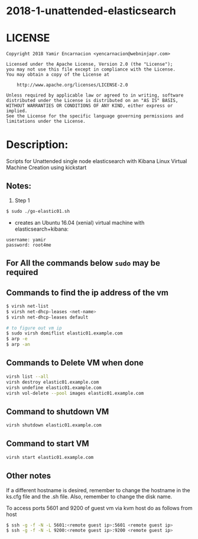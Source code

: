2018-1-unattended-elasticsearch
===============================

# LICENSE
```
Copyright 2018 Yamir Encarnacion <yencarnacion@webninjapr.com>

Licensed under the Apache License, Version 2.0 (the "License");
you may not use this file except in compliance with the License.
You may obtain a copy of the License at

    http://www.apache.org/licenses/LICENSE-2.0

Unless required by applicable law or agreed to in writing, software
distributed under the License is distributed on an "AS IS" BASIS,
WITHOUT WARRANTIES OR CONDITIONS OF ANY KIND, either express or implied.
See the License for the specific language governing permissions and
limitations under the License.
```

# Description: 
Scripts for Unattended single node elasticsearch with Kibana 
Linux Virtual Machine Creation using kickstart

## Notes:

1. Step 1
```sh
$ sudo ./go-elastic01.sh
```
- creates an Ubuntu 16.04 (xenial) virtual machine with elasticsearch+kibana:
```
username: yamir
password: root4me
```
## For All the commands below `sudo` may be required

## Commands to find the ip address of the vm
```sh
$ virsh net-list
$ virsh net-dhcp-leases <net-name>
$ virsh net-dhcp-leases default

# to figure out vm ip
$ sudo virsh domiflist elastic01.example.com
$ arp -e 
$ arp -an
```

## Commands to Delete VM when done
```sh
virsh list --all
virsh destroy elastic01.example.com
virsh undefine elastic01.example.com
virsh vol-delete --pool images elastic01.example.com
```

## Command to shutdown VM
```sh
virsh shutdown elastic01.example.com
```

## Command to start VM
```sh
virsh start elastic01.example.com
```

## Other notes
If a different hostname is desired, remember to change the
hostname in the ks.cfg file and the .sh file.  Also, remember 
to change the disk name.

To access ports 5601 and 9200 of guest vm via kvm host do 
as follows from host
```sh
$ ssh -g -f -N -L 5601:<remote guest ip>:5601 <remote guest ip>
$ ssh -g -f -N -L 9200:<remote guest ip>:9200 <remote guest ip>
```
